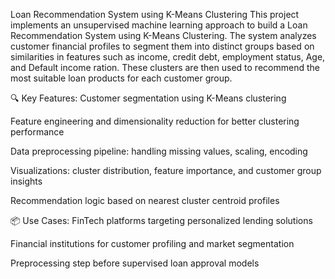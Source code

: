 Loan Recommendation System using K-Means Clustering
This project implements an unsupervised machine learning approach to build a Loan Recommendation System using K-Means Clustering. The system analyzes customer financial profiles to segment them into distinct groups based on similarities in features such as income, credit debt, employment status, Age, and Default income ration. These clusters are then used to recommend the most suitable loan products for each customer group.

🔍 Key Features:
Customer segmentation using K-Means clustering

Feature engineering and dimensionality reduction for better clustering performance

Data preprocessing pipeline: handling missing values, scaling, encoding

Visualizations: cluster distribution, feature importance, and customer group insights

Recommendation logic based on nearest cluster centroid profiles

📦 Use Cases:
FinTech platforms targeting personalized lending solutions

Financial institutions for customer profiling and market segmentation

Preprocessing step before supervised loan approval models
